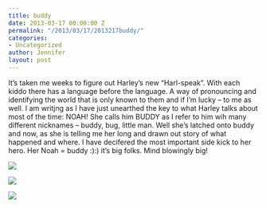 ```yaml
---
title: buddy
date: 2013-03-17 00:00:00 Z
permalink: "/2013/03/17/2013217buddy/"
categories:
- Uncategorized
author: Jennifer
layout: post
---
```


It&#8217;s taken me weeks to figure out Harley&#8217;s new &#8220;Harl-speak&#8221;. With each kiddo there has a language before the language. A way of pronouncing and identifying the world that is only known to them and if I&#8217;m lucky &#8211; to me as well. I am writjng as I have just unearthed the key to what Harley talks about most of the time: NOAH! She calls him BUDDY as I refer to him wih many different nicknames &#8211; buddy, bug, little man. Well she&#8217;s latched onto buddy and now, as she is telling me her long and drawn out story of what happened and where. I have decifered the most important side kick to her hero. Her Noah = buddy :):) it&#8217;s big folks. Mind blowingly big!<br style="color: rgb(0, 0, 0); font-family: Helvetica; font-size: medium; letter-spacing: normal; line-height: normal; " />

<div class="image-gallery-wrapper">
  <p>
    <img src="http://static1.squarespace.com/static/50db6bb3e4b015296cd43789/50dfa5b1e4b0dc6320e0b5ea/51451acce4b0e8b32a7af4b0/1363551100496/2013-02-27+10.03.55.jpg.55.jpg?format=original" />
  </p>

  <p>
    <img src="http://static1.squarespace.com/static/50db6bb3e4b015296cd43789/50dfa5b1e4b0dc6320e0b5ea/51451aa9e4b086e5da764fb9/1363551212148/2013-02-27+10.05.22.jpg.22.jpg?format=original" />
  </p>

  <p>
    <img src="http://static1.squarespace.com/static/50db6bb3e4b015296cd43789/50dfa5b1e4b0dc6320e0b5ea/51451ae1e4b086e5da765189/1363551193883/2013-02-27+09.55.44.jpg.44.jpg?format=original" />
  </p>
</div>
